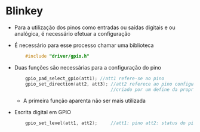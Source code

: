 # Blinkey

- Para a utilização dos pinos como entradas ou saídas digitais e ou analógica, é necessário efetuar a configuração 
- É necessário para esse processo chamar uma biblioteca 
    ~~~c
        #include "driver/gpio.h"
    ~~~
- Duas funções são necessárias para a configuração do pino
    ~~~c
        gpio_pad_select_gpio(att1); //att1 refere-se ao pino 
        gpio_set_direction(att2, att3); //att2 referece ao pino configurado e att2 ao estado dele
                                        //criado por um define da propria biblioteca
    ~~~
    - A primeira função aparenta não ser mais utilizada

- Escrita digital em GPIO
    ~~~c
        gpio_set_level(att1, att2);     //att1: pino att2: status do pino
    ~~~